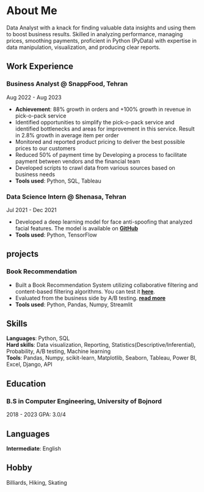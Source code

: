 # About Me
Data Analyst with a knack for finding valuable data insights and using them to boost business results. Skilled in analyzing performance, managing prices, smoothing payments, proficient in Python (PyData) with expertise in data manipulation, visualization, and producing clear reports.

## Work Experience

### Business Analyst @ SnappFood, Tehran
Aug 2022 - Aug 2023
- **Achievement**: 88% growth in orders and +100% growth in revenue in pick-o-pack service
- Identified opportunities to simplify the pick-o-pack service and identified bottlenecks and areas for improvement in this service. Result in 2.8% growth in average item per order
- Monitored and reported product pricing to deliver the best possible prices to our customers
- Reduced 50% of payment time by Developing a process to facilitate payment between vendors and the financial team
- Developed scripts to crawl data from various sources based on business needs
- **Tools used**: Python, SQL, Tableau

### Data Science Intern @ Shenasa, Tehran
Jul 2021 - Dec 2021
- Developed a deep learning model for face anti-spoofing that analyzed facial features. The model is available on **[GitHub](https://github.com/MahmoodAbdali79/Face-anti-spoofing)**
- **Tools used**: Python, TensorFlow


## projects
### Book Recommendation
- Built a Book Recommendation System utilizing collaborative filtering and content-based filtering algorithms. You can test it **[here](https://huggingface.co/spaces/mahmoodabdali79/Book_Recommendation)**.
- Evaluated from the business side by A/B testing. **[read more](https://mahmoodabdali79.github.io/2024/01/04/ABtest1.html)**
- **Tools used**: Python, Pandas, Numpy, Streamlit

## Skills
**Languages**: Python, SQL  
**Hard skills**: Data visualization, Reporting, Statistics(Descriptive/Inferential), Probability, A/B testing, Machine learning  
**Tools**: Pandas, Numpy, scikit-learn, Matplotlib, Seaborn, Tableau, Power BI, Excel, Django, API  

## Education
### B.S in Computer Engineering, University of Bojnord
2018 - 2023 GPA: 3.0/4

## Languages
**Intermediate**: English

## Hobby
Billiards, Hiking, Skating 